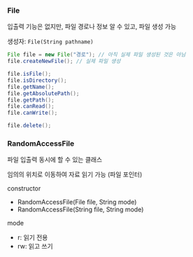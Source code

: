 ### File

입출력 기능은 없지만, 파일 경로나 정보 알 수 있고, 파일 생성 가능

생성자: `File(String pathname)`

```java
File file = new File("경로"); // 아직 실제 파일 생성된 것은 아님
file.createNewFile(); // 실제 파일 생성

file.isFile();
file.isDirectory();
file.getName();
file.getAbsolutePath();
file.getPath();
file.canRead();
file.canWrite();

file.delete();
```

### RandomAccessFile

파일 입출력 동시에 할 수 있는 클래스

임의의 위치로 이동하여 자료 읽기 가능 (파일 포인터)

constructor
- RandomAccessFile(File file, String mode)
- RandomAccessFile(String file, String mode)

mode
- r: 읽기 전용
- rw: 읽고 쓰기